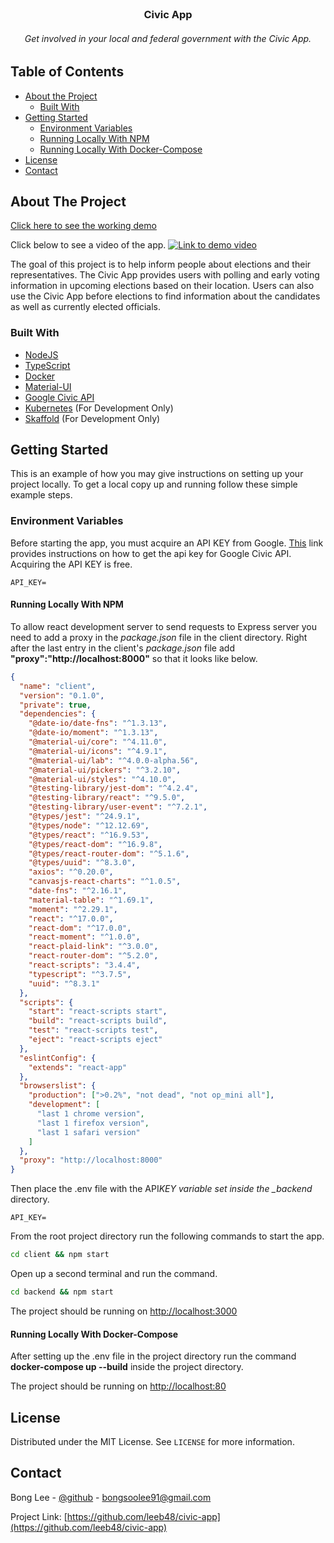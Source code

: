 <br />
<p align="center">

  <h3 align="center">Civic App</h3>

  <h6 align="center">
    Get involved in your local and federal government with the Civic App.
  </h6>
</p>

<!-- TABLE OF CONTENTS -->

## Table of Contents

- [About the Project](#about-the-project)
  - [Built With](#built-with)
- [Getting Started](#getting-started)
  - [Environment Variables](#environment-variables)
  - [Running Locally With NPM](#running-locally-with-npm)
  - [Running Locally With Docker-Compose](#Running-Locally-With-Docker-Compose)
- [License](#license)
- [Contact](#contact)

<!-- ABOUT THE PROJECT -->

## About The Project

[Click here to see the working demo](http://civic-app.us-west-1.elasticbeanstalk.com/)

Click below to see a video of the app.
[![Link to demo video](http://img.youtube.com/vi/LWh7dxjXF6g/0.jpg)](https://www.youtube.com/watch?v=LWh7dxjXF6g&ab_channel=BongLee)

The goal of this project is to help inform people about elections and their representatives. The Civic App provides users with polling and early voting information in upcoming elections based on their location. Users can also use the Civic App before elections to find information about the candidates as well as currently elected officials.

### Built With

- [NodeJS](https://nodejs.org/en/)
- [TypeScript](https://www.typescriptlang.org/)
- [Docker](https://www.docker.com/)
- [Material-UI](https://material-ui.com/)
- [Google Civic API](https://developers.google.com/civic-information)
- [Kubernetes](https://kubernetes.io/) (For Development Only)
- [Skaffold](https://skaffold.dev/) (For Development Only)

<!-- GETTING STARTED -->

## Getting Started

This is an example of how you may give instructions on setting up your project locally.
To get a local copy up and running follow these simple example steps.

### Environment Variables

Before starting the app, you must acquire an API KEY from Google. [This](https://developers.google.com/civic-information/docs/using_api) link provides instructions on how to get the api key for Google Civic API. Acquiring the API KEY is free.

```
API_KEY=
```

#### Running Locally With NPM

To allow react development server to send requests to Express server you need to add a proxy in the _package.json_ file in the client directory. Right after the last entry in the client's _package.json_ file add **"proxy":"http://localhost:8000"** so that it looks like below.

```json
{
  "name": "client",
  "version": "0.1.0",
  "private": true,
  "dependencies": {
    "@date-io/date-fns": "^1.3.13",
    "@date-io/moment": "^1.3.13",
    "@material-ui/core": "^4.11.0",
    "@material-ui/icons": "^4.9.1",
    "@material-ui/lab": "^4.0.0-alpha.56",
    "@material-ui/pickers": "^3.2.10",
    "@material-ui/styles": "^4.10.0",
    "@testing-library/jest-dom": "^4.2.4",
    "@testing-library/react": "^9.5.0",
    "@testing-library/user-event": "^7.2.1",
    "@types/jest": "^24.9.1",
    "@types/node": "^12.12.69",
    "@types/react": "^16.9.53",
    "@types/react-dom": "^16.9.8",
    "@types/react-router-dom": "^5.1.6",
    "@types/uuid": "^8.3.0",
    "axios": "^0.20.0",
    "canvasjs-react-charts": "^1.0.5",
    "date-fns": "^2.16.1",
    "material-table": "^1.69.1",
    "moment": "^2.29.1",
    "react": "^17.0.0",
    "react-dom": "^17.0.0",
    "react-moment": "^1.0.0",
    "react-plaid-link": "^3.0.0",
    "react-router-dom": "^5.2.0",
    "react-scripts": "3.4.4",
    "typescript": "^3.7.5",
    "uuid": "^8.3.1"
  },
  "scripts": {
    "start": "react-scripts start",
    "build": "react-scripts build",
    "test": "react-scripts test",
    "eject": "react-scripts eject"
  },
  "eslintConfig": {
    "extends": "react-app"
  },
  "browserslist": {
    "production": [">0.2%", "not dead", "not op_mini all"],
    "development": [
      "last 1 chrome version",
      "last 1 firefox version",
      "last 1 safari version"
    ]
  },
  "proxy": "http://localhost:8000"
}
```

Then place the .env file with the API*KEY variable set inside the \_backend* directory.

```
API_KEY=
```

From the root project directory run the following commands to start the app.

```sh
cd client && npm start
```

Open up a second terminal and run the command.

```sh
cd backend && npm start
```

The project should be running on [http://localhost:3000](http://localhost:3000)

#### Running Locally With Docker-Compose

After setting up the .env file in the project directory run the command **docker-compose up --build** inside the project directory.

The project should be running on [http://localhost:80](http://localhost:80)

<!-- LICENSE -->

## License

Distributed under the MIT License. See `LICENSE` for more information.

<!-- CONTACT -->

## Contact

Bong Lee - [@github](https://github.com/leeb46) - bongsoolee91@gmail.com

Project Link: [https://github.com/leeb48/civic-app](https://github.com/leeb48/civic-app)
